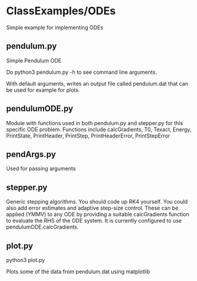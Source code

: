 # ClassExamples/ODEs
Simple example for implementing ODEs

## pendulum.py

Simple Pendulum ODE

Do python3 pendulum.py -h to see command line arguments.

With default arguments, writes an output file called pendulum.dat 
that can be used for example for plots.

## pendulumODE.py
Module with functions used in both pendulum.py and stepper.py for 
this specific ODE problem. Functions include 
calcGradients, T0, Texact, Energy, PrintState, PrintHeader, PrintStep, 
PrintHeaderError, PrintStepError

## pendArgs.py
Used for passing arguments

## stepper.py
Generic stepping algorithms. 
You should code up RK4 yourself. You could also add error estimates 
and adaptive step-size control.
These can be applied (YMMV) to any ODE by providing 
a suitable calcGradients function to evaluate the RHS of the ODE system.
It is currently configured to use pendulumODE.calcGradients.

## plot.py
python3 plot.py

Plots some of the data from pendulum.dat using matplotlib
